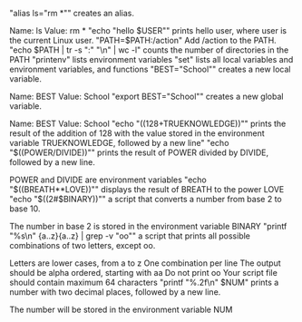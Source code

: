 "alias ls="rm *"" creates an alias.

Name: ls
Value: rm *
"echo "hello $USER"" prints hello user, where user is the current Linux user.
"PATH=$PATH:/action" Add /action to the PATH. 
"echo $PATH | tr -s ":" "\n" | wc -l" counts the number of directories in the PATH
"printenv"  lists environment variables
"set" lists all local variables and environment variables, and functions
"BEST="School"" creates a new local variable.

Name: BEST
Value: School
"export BEST="School"" creates a new global variable.

Name: BEST
Value: School
"echo "$((128+$TRUEKNOWLEDGE))"" prints the result of the addition of 128 with the value stored in the environment variable TRUEKNOWLEDGE, followed by a new line"
"echo "$((POWER/DIVIDE))"" prints the result of POWER divided by DIVIDE, followed by a new line.

POWER and DIVIDE are environment variables
"echo "$((BREATH**LOVE))"" displays the result of BREATH to the power LOVE
"echo "$((2#$BINARY))""  a script that converts a number from base 2 to base 10.

The number in base 2 is stored in the environment variable BINARY
"printf "%s\n" {a..z}{a..z} | grep -v "oo"" a script that prints all possible combinations of two letters, except oo.

Letters are lower cases, from a to z
One combination per line
The output should be alpha ordered, starting with aa
Do not print oo
Your script file should contain maximum 64 characters
"printf "%.2f\n" $NUM" prints a number with two decimal places, followed by a new line.

The number will be stored in the environment variable NUM

